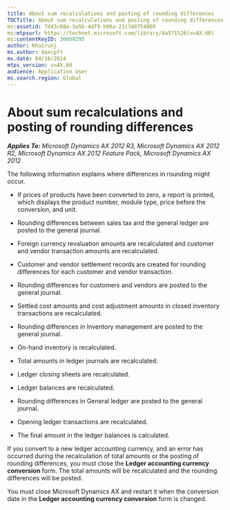 ```yaml
---
title: About sum recalculations and posting of rounding differences
TOCTitle: About sum recalculations and posting of rounding differences
ms:assetid: 7d43c68a-3a5b-4df9-b96a-21c340754809
ms:mtpsurl: https://technet.microsoft.com/library/Aa571526(v=AX.60)
ms:contentKeyID: 36058295
author: Khairunj
ms.author: daxcpft
ms.date: 04/18/2014
mtps_version: v=AX.60
audience: Application User
ms.search.region: Global
---
```


# About sum recalculations and posting of rounding differences 


_**Applies To:** Microsoft Dynamics AX 2012 R3, Microsoft Dynamics AX 2012 R2, Microsoft Dynamics AX 2012 Feature Pack, Microsoft Dynamics AX 2012_

The following information explains where differences in rounding might occur.

  - If prices of products have been converted to zero, a report is printed, which displays the product number, module type, price before the conversion, and unit.

  - Rounding differences between sales tax and the general ledger are posted to the general journal.

  - Foreign currency revaluation amounts are recalculated and customer and vendor transaction amounts are recalculated.

  - Customer and vendor settlement records are created for rounding differences for each customer and vendor transaction.

  - Rounding differences for customers and vendors are posted to the general journal.

  - Settled cost amounts and cost adjustment amounts in closed inventory transactions are recalculated.

  - Rounding differences in Inventory management are posted to the general journal.

  - On-hand inventory is recalculated.

  - Total amounts in ledger journals are recalculated.

  - Ledger closing sheets are recalculated.

  - Ledger balances are recalculated.

  - Rounding differences in General ledger are posted to the general journal.

  - Opening ledger transactions are recalculated.

  - The final amount in the ledger balances is calculated.

If you convert to a new ledger accounting currency, and an error has occurred during the recalculation of total amounts or the posting of rounding differences, you must close the **Ledger accounting currency conversion** form. The total amounts will be recalculated and the rounding differences will be posted.

You must close Microsoft Dynamics AX and restart it when the conversion date in the **Ledger accounting currency conversion** form is changed.

  


